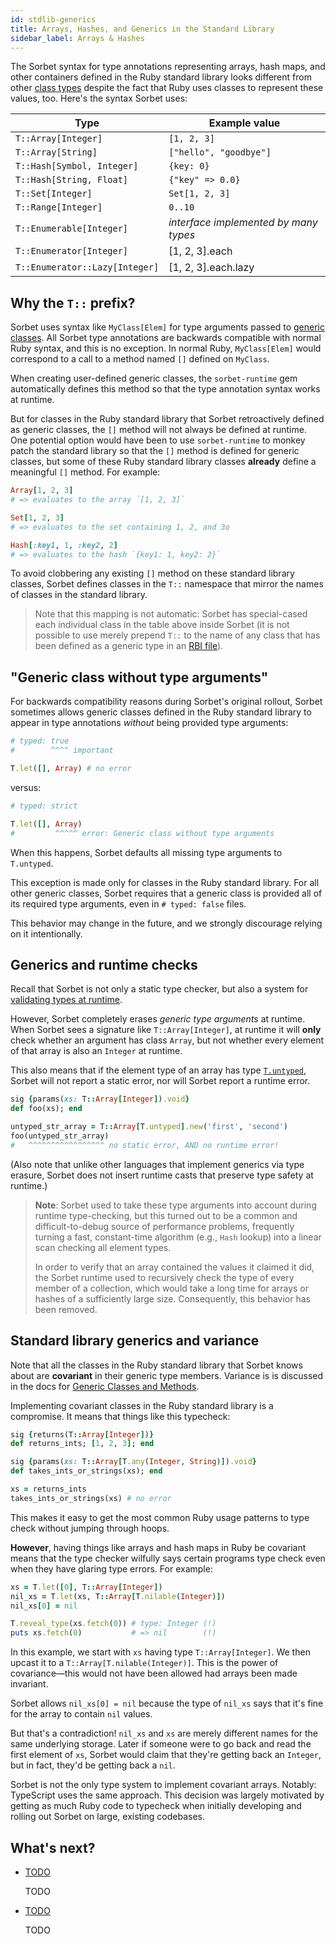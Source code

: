```yaml
---
id: stdlib-generics
title: Arrays, Hashes, and Generics in the Standard Library
sidebar_label: Arrays & Hashes
---
```


The Sorbet syntax for type annotations representing arrays, hash maps, and other
containers defined in the Ruby standard library looks different from other
[class types](class-types.md) despite the fact that Ruby uses classes to
represent these values, too. Here's the syntax Sorbet uses:

| Type                           | Example value                         |
| ------------------------------ | ------------------------------------- |
| `T::Array[Integer]`            | `[1, 2, 3]`                           |
| `T::Array[String]`             | `["hello", "goodbye"]`                |
| `T::Hash[Symbol, Integer]`     | `{key: 0}`                            |
| `T::Hash[String, Float]`       | `{"key" => 0.0}`                      |
| `T::Set[Integer]`              | `Set[1, 2, 3]`                        |
| `T::Range[Integer]`            | `0..10`                               |
| `T::Enumerable[Integer]`       | _interface implemented by many types_ |
| `T::Enumerator[Integer]`       | [1, 2, 3].each                        |
| `T::Enumerator::Lazy[Integer]` | [1, 2, 3].each.lazy                   |

## Why the `T::` prefix?

Sorbet uses syntax like `MyClass[Elem]` for type arguments passed to
[generic classes](generics.md). All Sorbet type annotations are backwards
compatible with normal Ruby syntax, and this is no exception. In normal Ruby,
`MyClass[Elem]` would correspond to a call to a method named `[]` defined on
`MyClass`.

When creating user-defined generic classes, the `sorbet-runtime` gem
automatically defines this method so that the type annotation syntax works at
runtime.

But for classes in the Ruby standard library that Sorbet retroactively defined
as generic classes, the `[]` method will not always be defined at runtime. One
potential option would have been to use `sorbet-runtime` to monkey patch the
standard library so that the `[]` method is defined for generic classes, but
some of these Ruby standard library classes **already** define a meaningful `[]`
method. For example:

```ruby
Array[1, 2, 3]
# => evaluates to the array `[1, 2, 3]`

Set[1, 2, 3]
# => evaluates to the set containing 1, 2, and 3o

Hash[:key1, 1, :key2, 2]
# => evaluates to the hash `{key1: 1, key2: 2}`
```

To avoid clobbering any existing `[]` method on these standard library classes,
Sorbet defines classes in the `T::` namespace that mirror the names of classes
in the standard library.

> Note that this mapping is not automatic: Sorbet has special-cased each
> individual class in the table above inside Sorbet (it is not possible to use
> merely prepend `T::` to the name of any class that has been defined as a
> generic type in an [RBI file](rbi.md)).

## "Generic class without type arguments"

For backwards compatibility reasons during Sorbet's original rollout, Sorbet
sometimes allows generic classes defined in the Ruby standard library to appear
in type annotations _without_ being provided type arguments:

```ruby
# typed: true
#        ^^^^ important

T.let([], Array) # no error
```

versus:

```ruby
# typed: strict

T.let([], Array)
#         ^^^^^ error: Generic class without type arguments
```

When this happens, Sorbet defaults all missing type arguments to `T.untyped`.

This exception is made only for classes in the Ruby standard library. For all
other generic classes, Sorbet requires that a generic class is provided all of
its required type arguments, even in `# typed: false` files.

This behavior may change in the future, and we strongly discourage relying on it
intentionally.

## Generics and runtime checks

Recall that Sorbet is not only a static type checker, but also a system for
[validating types at runtime](runtime.md).

However, Sorbet completely erases _generic type arguments_ at runtime. When
Sorbet sees a signature like `T::Array[Integer]`, at runtime it will **only**
check whether an argument has class `Array`, but not whether every element of
that array is also an `Integer` at runtime.

This also means that if the element type of an array has type
[`T.untyped`](untyped.md), Sorbet will not report a static error, nor will
Sorbet report a runtime error.

```ruby
sig {params(xs: T::Array[Integer]).void}
def foo(xs); end

untyped_str_array = T::Array[T.untyped].new('first', 'second')
foo(untyped_str_array)
#   ^^^^^^^^^^^^^^^^^ no static error, AND no runtime error!
```

(Also note that unlike other languages that implement generics via type erasure,
Sorbet does not insert runtime casts that preserve type safety at runtime.)

> **Note**: Sorbet used to take these type arguments into account during runtime
> type-checking, but this turned out to be a common and difficult-to-debug
> source of performance problems, frequently turning a fast, constant-time
> algorithm (e.g., `Hash` lookup) into a linear scan checking all element types.
>
> In order to verify that an array contained the values it claimed it did, the
> Sorbet runtime used to recursively check the type of every member of a
> collection, which would take a long time for arrays or hashes of a
> sufficiently large size. Consequently, this behavior has been removed.

## Standard library generics and variance

Note that all the classes in the Ruby standard library that Sorbet knows about
are **covariant** in their generic type members. Variance is is discussed in the
docs for [Generic Classes and Methods](generics.md).

Implementing covariant classes in the Ruby standard library is a compromise. It
means that things like this typecheck:

```ruby
sig {returns(T::Array[Integer])}
def returns_ints; [1, 2, 3]; end

sig {params(xs: T::Array[T.any(Integer, String)]).void}
def takes_ints_or_strings(xs); end

xs = returns_ints
takes_ints_or_strings(xs) # no error
```

This makes it easy to get the most common Ruby usage patterns to type check
without jumping through hoops.

**However**, having things like arrays and hash maps in Ruby be covariant means
that the type checker wilfully says certain programs type check even when they
have glaring type errors. For example:

```ruby
xs = T.let([0], T::Array[Integer])
nil_xs = T.let(xs, T::Array[T.nilable(Integer)])
nil_xs[0] = nil

T.reveal_type(xs.fetch(0)) # type: Integer (!)
puts xs.fetch(0)           # => nil        (!)
```

In this example, we start with `xs` having type `T::Array[Integer]`. We then
upcast it to a `T::Array[T.nilable(Integer)]`. This is the power of
covariance—this would not have been allowed had arrays been made invariant.

Sorbet allows `nil_xs[0] = nil` because the type of `nil_xs` says that it's fine
for the array to contain `nil` values.

But that's a contradiction! `nil_xs` and `xs` are merely different names for the
same underlying storage. Later if someone were to go back and read the first
element of `xs`, Sorbet would claim that they're getting back an `Integer`, but
in fact, they'd be getting back a `nil`.

Sorbet is not the only type system to implement covariant arrays. Notably:
TypeScript uses the same approach. This decision was largely motivated by
getting as much Ruby code to typecheck when initially developing and rolling out
Sorbet on large, existing codebases.

## What's next?

- [TODO](#TODO)

  TODO

- [TODO](#TODO)

  TODO
